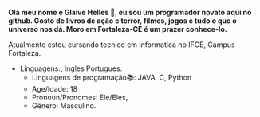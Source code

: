 **Olá meu nome é Glaive Helles :sparkling_heart:, eu sou um programador novato aqui no github. Gosto de livros de ação e terror, filmes, jogos e tudo o que o universo nos dá. Moro em Fortaleza-CE é um prazer conhece-lo.**

Atualmente estou cursando tecnico em informatica no IFCE, Campus Fortaleza.
 
- Linguagens:, Ingles Portugues. 
  - Linguagens  de programação📚: JAVA, C, Python
  - Age/Idade: 18
  - Pronoun/Pronomes: Ele/Eles,
  -  Gênero: Masculino. 
